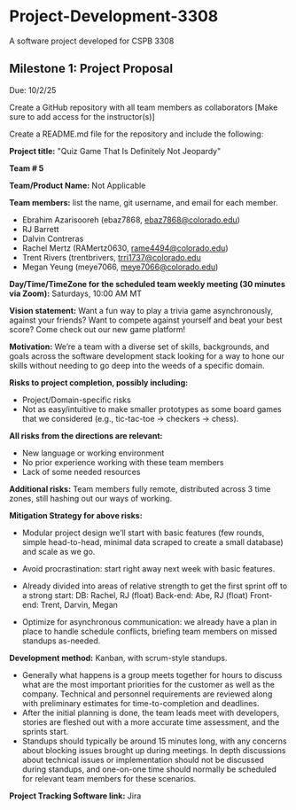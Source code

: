 # Project-Development-3308
A software project developed for CSPB 3308


## Milestone 1: Project Proposal
Due: 10/2/25

Create a GitHub repository with all team members as collaborators
[Make sure to add access for the instructor(s)]

Create a README.md file for the repository and include the following:

**Project title:** "Quiz Game That Is Definitely Not Jeopardy"

**Team # 5**

**Team/Product Name:** Not Applicable

**Team members:** list the name, git username, and email for each member.
- Ebrahim Azarisooreh (ebaz7868, ebaz7868@colorado.edu)
- RJ Barrett
- Dalvin Contreras
- Rachel Mertz (RAMertz0630, rame4494@colorado.edu)
- Trent Rivers (trentbrivers, trri1737@colorado.edu
- Megan Yeung (meye7066, meye7066@colorado.edu)

**Day/Time/TimeZone for the scheduled team weekly meeting (30 minutes via Zoom):**
Saturdays, 10:00 AM MT

**Vision statement:** Want a fun way to play a trivia game asynchronously, against your friends? Want to compete against yourself and beat your best score? Come check out our new game platform!

**Motivation:** We’re a team with a diverse set of skills, backgrounds, and goals across the software development stack looking for a way to hone our skills without needing to go deep into the weeds of a specific domain.

**Risks to project completion, possibly including:**
- Project/Domain-specific risks
- Not as easy/intuitive to make smaller prototypes as some board games that we considered (e.g., tic-tac-toe -> checkers -> chess).

**All risks from the directions are relevant:**
- New language or working environment
- No prior experience working with these team members
- Lack of some needed resources

**Additional risks:**
Team members fully remote, distributed across 3 time zones, still hashing out our ways of working.

**Mitigation Strategy for above risks:**
- Modular project design we’ll start with basic features (few rounds, simple head-to-head, minimal data scraped to create a small database) and scale as we go.
- Avoid procrastination: start right away next week with basic features. 
- Already divided into areas of relative strength to get the first sprint off to a strong start:
DB: Rachel, RJ (float)
Back-end: Abe, RJ (float)
Front-end: Trent, Darvin, Megan

- Optimize for asynchronous communication: we already have a plan in place to handle schedule conflicts, briefing team members on missed standups as-needed.

**Development method:** Kanban, with scrum-style standups.
- Generally what happens is a group meets together for hours to discuss what are the most important priorities for the customer as well as the company. Technical and personnel requirements are reviewed along with preliminary estimates for time-to-completion and deadlines.
- After the initial planning is done, the team leads meet with developers, stories are fleshed out with a more accurate time assessment, and the sprints start.
- Standups should typically be around 15 minutes long, with any concerns about blocking issues brought up during meetings. In depth discussions about technical issues or implementation should not be discussed during standups, and one-on-one time should normally be scheduled for relevant team members for these scenarios.

**Project Tracking Software link:** Jira

